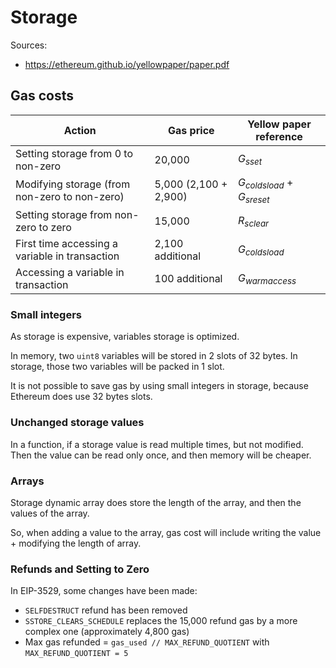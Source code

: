 # Storage

Sources:
- https://ethereum.github.io/yellowpaper/paper.pdf

## Gas costs

| Action                                         |  Gas price       | Yellow paper reference |
|------------------------------------------------|------------------|------------------------|
| Setting storage from 0 to non-zero             | 20,000           | $G_ {sset}$            |
| Modifying storage (from non-zero to non-zero)  | 5,000 (2,100 + 2,900)| $G_{coldsload}$ + $G_{sreset}$|
| Setting storage from non-zero to zero          | 15,000           | $R_{sclear}$          |
| First time accessing a variable in transaction | 2,100 additional | $G_{coldsload}$        |
| Accessing a variable in transaction            | 100 additional   | $G_{warmaccess}$       |


### Small integers
As storage is expensive, variables storage is optimized.

In memory, two `uint8` variables will be stored in 2 slots of 32 bytes. In storage, those two variables will be packed in 1 slot.

It is not possible to save gas by using small integers in storage, because Ethereum does use 32 bytes slots.


### Unchanged storage values
In a function, if a storage value is read multiple times, but not modified. Then the value can be read only once, and then memory will be cheaper.


### Arrays
Storage dynamic array does store the length of the array, and then the values of the array.

So, when adding a value to the array, gas cost will include writing the value + modifying the length of array.

### Refunds and Setting to Zero
In EIP-3529, some changes have been made:
- `SELFDESTRUCT` refund has been removed
- `SSTORE_CLEARS_SCHEDULE` replaces the 15,000 refund gas by a more complex one (approximately 4,800 gas)
- Max gas refunded = `gas_used // MAX_REFUND_QUOTIENT` with `MAX_REFUND_QUOTIENT = 5`


